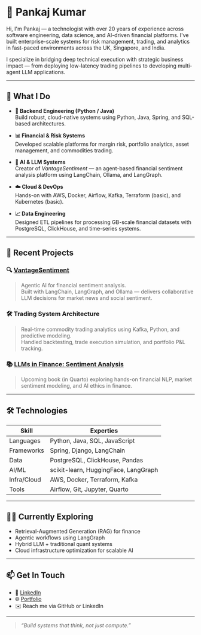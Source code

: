 # 👋 Pankaj Kumar

Hi, I'm Pankaj — a technologist with over 20 years of experience across software engineering, data science, and AI-driven financial platforms. I've built enterprise-scale systems for risk management, trading, and analytics in fast-paced environments across the UK, Singapore, and India.

I specialize in bridging deep technical execution with strategic business impact — from deploying low-latency trading pipelines to developing multi-agent LLM applications.

---

## 🚀 What I Do

- **🔧 Backend Engineering (Python / Java)**  
  Build robust, cloud-native systems using Python, Java, Spring, and SQL-based architectures.

- **📊 Financial & Risk Systems**  
  Developed scalable platforms for margin risk, portfolio analytics, asset management, and commodities trading.

- **🧠 AI & LLM Systems**  
  Creator of *VantageSentiment* — an agent-based financial sentiment analysis platform using LangChain, Ollama, and LangGraph.

- **☁️ Cloud & DevOps**  
  Hands-on with AWS, Docker, Airflow, Kafka, Terraform (basic), and Kubernetes (basic).

- **📈 Data Engineering**  
  Designed ETL pipelines for processing GB-scale financial datasets with PostgreSQL, ClickHouse, and time-series systems.

---

## 💼 Recent Projects

### 🔍 [VantageSentiment](https://github.com/pankajti/vantage-sentiment)
> Agentic AI for financial sentiment analysis.  
Built with LangChain, LangGraph, and Ollama — delivers collaborative LLM decisions for market news and social sentiment.

### 🛠 Trading System Architecture
> Real-time commodity trading analytics using Kafka, Python, and predictive modeling.  
Handled backtesting, trade execution simulation, and portfolio P&L tracking.

### 📚 [LLMs in Finance: Sentiment Analysis](https://example.com)
> Upcoming book (in Quarto) exploring hands-on financial NLP, market sentiment modeling, and AI ethics in finance.

---

## 🛠 Technologies

|      Skill      | Experties
|-----------------|-------------------------------|
| Languages       | Python, Java, SQL, JavaScript     |
| Frameworks      | Spring, Django, LangChain     |
| Data            | PostgreSQL, ClickHouse, Pandas|
| AI/ML           | scikit-learn, HuggingFace, LangGraph |
| Infra/Cloud     | AWS, Docker, Terraform, Kafka |
| Tools           | Airflow, Git, Jupyter, Quarto |

---

## 🧑‍💼 Currently Exploring

- Retrieval-Augmented Generation (RAG) for finance  
- Agentic workflows using LangGraph  
- Hybrid LLM + traditional quant systems  
- Cloud infrastructure optimization for scalable AI

---

## 📫 Get In Touch

- 🔗 [LinkedIn](https://www.linkedin.com/in/pankajti/)
- 🌐 [Portfolio](https://pankajti.github.io/)
- ✉️ Reach me via GitHub or LinkedIn

---

> *“Build systems that think, not just compute.”*
